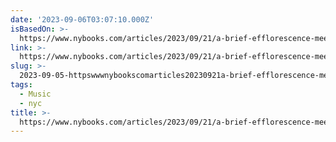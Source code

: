 ```yaml
---
date: '2023-09-06T03:07:10.000Z'
isBasedOn: >-
  https://www.nybooks.com/articles/2023/09/21/a-brief-efflorescence-meet-me-in-the-bathroom/
link: >-
  https://www.nybooks.com/articles/2023/09/21/a-brief-efflorescence-meet-me-in-the-bathroom/
slug: >-
  2023-09-05-httpswwwnybookscomarticles20230921a-brief-efflorescence-meet-me-in-the-bathroom
tags:
  - Music
  - nyc
title: >-
  https://www.nybooks.com/articles/2023/09/21/a-brief-efflorescence-meet-me-in-the-bathroom/
---
```


